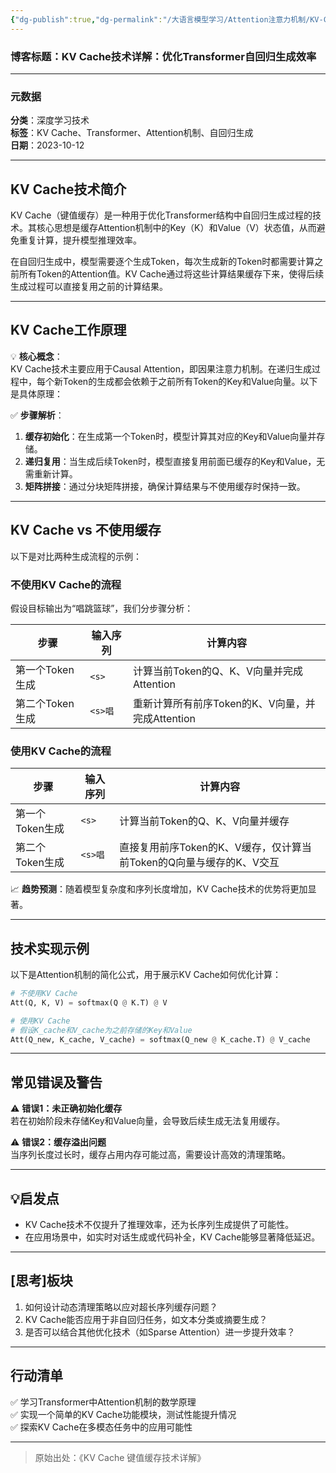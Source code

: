```yaml
---
{"dg-publish":true,"dg-permalink":"/大语言模型学习/Attention注意力机制/KV-Cache技术详解：优化Transformer自回归生成效率","dg-home":false,"dg-description":"在此输入笔记的描述","dg-hide":false,"dg-hide-title":false,"dg-show-backlinks":true,"dg-show-local-graph":true,"dg-show-inline-title":true,"dg-pinned":false,"dg-passphrase":"在此输入访问密码","dg-enable-mathjax":false,"dg-enable-mermaid":false,"dg-enable-uml":false,"dg-note-icon":0,"dg-enable-dataview":false,"tags":["NLP"],"permalink":"/大语言模型学习/Attention注意力机制/KV-Cache技术详解：优化Transformer自回归生成效率/","dgShowBacklinks":true,"dgShowLocalGraph":true,"dgShowInlineTitle":true,"dgPassFrontmatter":true}
---
```




### 博客标题：KV Cache技术详解：优化Transformer自回归生成效率  
---


### 元数据  
**分类**：深度学习技术  
**标签**：KV Cache、Transformer、Attention机制、自回归生成  
**日期**：2023-10-12  

---



## KV Cache技术简介  
KV Cache（键值缓存）是一种用于优化Transformer结构中自回归生成过程的技术。其核心思想是缓存Attention机制中的Key（K）和Value（V）状态值，从而避免重复计算，提升模型推理效率。  

在自回归生成中，模型需要逐个生成Token，每次生成新的Token时都需要计算之前所有Token的Attention值。KV Cache通过将这些计算结果缓存下来，使得后续生成过程可以直接复用之前的计算结果。  

---



## KV Cache工作原理  
💡 **核心概念**：  
KV Cache技术主要应用于Causal Attention，即因果注意力机制。在递归生成过程中，每个新Token的生成都会依赖于之前所有Token的Key和Value向量。以下是具体原理：  

✅ **步骤解析**：
1. **缓存初始化**：在生成第一个Token时，模型计算其对应的Key和Value向量并存储。
2. **递归复用**：当生成后续Token时，模型直接复用前面已缓存的Key和Value，无需重新计算。
3. **矩阵拼接**：通过分块矩阵拼接，确保计算结果与不使用缓存时保持一致。

---



## KV Cache vs 不使用缓存  
以下是对比两种生成流程的示例：

### 不使用KV Cache的流程  
假设目标输出为“唱跳篮球”，我们分步骤分析：  

| **步骤**        | **输入序列** | **计算内容**                                                                 |
|------------------|--------------|------------------------------------------------------------------------------|
| 第一个Token生成 | `<s>`        | 计算当前Token的Q、K、V向量并完成Attention                                   |
| 第二个Token生成 | `<s>唱`      | 重新计算所有前序Token的K、V向量，并完成Attention                             |


### 使用KV Cache的流程  
| **步骤**        | **输入序列** | **计算内容**                                                                 |
|------------------|--------------|------------------------------------------------------------------------------|
| 第一个Token生成 | `<s>`        | 计算当前Token的Q、K、V向量并缓存                                             |
| 第二个Token生成 | `<s>唱`      | 直接复用前序Token的K、V缓存，仅计算当前Token的Q向量与缓存的K、V交互          |

📈 **趋势预测**：随着模型复杂度和序列长度增加，KV Cache技术的优势将更加显著。

---



## 技术实现示例  
以下是Attention机制的简化公式，用于展示KV Cache如何优化计算：

```python
# 不使用KV Cache
Att(Q, K, V) = softmax(Q @ K.T) @ V

# 使用KV Cache
# 假设K_cache和V_cache为之前存储的Key和Value
Att(Q_new, K_cache, V_cache) = softmax(Q_new @ K_cache.T) @ V_cache
```

---



## 常见错误及警告  
⚠️ **错误1：未正确初始化缓存**  
若在初始阶段未存储Key和Value向量，会导致后续生成无法复用缓存。  

⚠️ **错误2：缓存溢出问题**  
当序列长度过长时，缓存占用内存可能过高，需要设计高效的清理策略。  

---



## 💡启发点  
- KV Cache技术不仅提升了推理效率，还为长序列生成提供了可能性。  
- 在应用场景中，如实时对话生成或代码补全，KV Cache能够显著降低延迟。  

---



## [思考]板块  
1. 如何设计动态清理策略以应对超长序列缓存问题？  
2. KV Cache能否应用于非自回归任务，如文本分类或摘要生成？  
3. 是否可以结合其他优化技术（如Sparse Attention）进一步提升效率？  

---



## 行动清单  
✅ 学习Transformer中Attention机制的数学原理  
✅ 实现一个简单的KV Cache功能模块，测试性能提升情况  
✅ 探索KV Cache在多模态任务中的应用可能性  

---

> 原始出处：《KV Cache 键值缓存技术详解》
